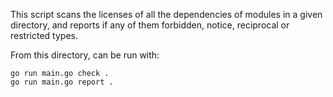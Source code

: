 This script scans the licenses of all the dependencies of modules in a given directory, and reports if any of them forbidden, notice, reciprocal or restricted types. 

From this directory, can be run with:

```
go run main.go check .
go run main.go report .
```
